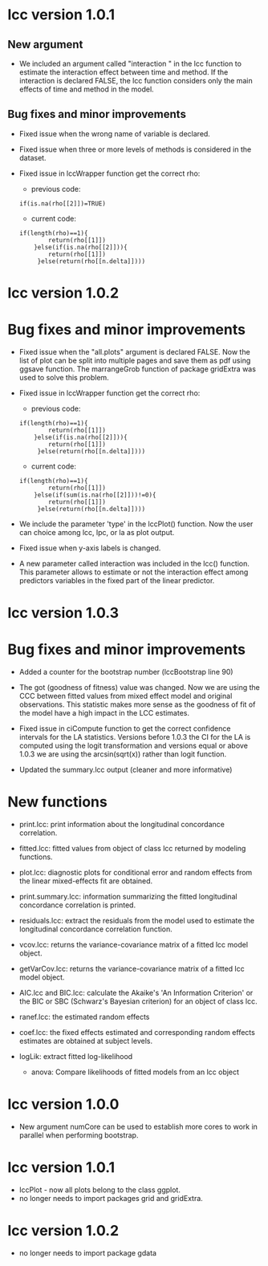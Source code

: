 # lcc version 1.0.1

## New argument

*  We included an argument called "interaction " in the lcc function to estimate the interaction effect between time and method. If the interaction is declared FALSE, the lcc function considers only the main effects of time and method in the model.

## Bug fixes and minor improvements

* Fixed issue when the wrong name of variable is declared.

* Fixed issue when three or more levels of methods is considered in the
  dataset.

* Fixed issue in lccWrapper function get the correct rho:
  	* previous code:
	```
	if(is.na(rho[[2]])=TRUE)
	```
	* current code:
	```
	if(length(rho)==1){
            return(rho[[1]])
        }else(if(is.na(rho[[2]])){
            return(rho[[1]])
         }else(return(rho[[n.delta]])))
	 ```
# lcc version 1.0.2

# Bug fixes and minor improvements

* Fixed issue when the "all.plots" argument is declared FALSE. Now the
list of plot can be split into multiple pages and save them as pdf
using ggsave function. The marrangeGrob function of package gridExtra
was used to solve this problem.

* Fixed issue in lccWrapper function get the correct rho:
  	* previous code:
	```
	if(length(rho)==1){
            return(rho[[1]])
        }else(if(is.na(rho[[2]])){
            return(rho[[1]])
         }else(return(rho[[n.delta]])))
   ```
   	* current code:
    ```
	if(length(rho)==1){
            return(rho[[1]])
        }else(if(sum(is.na(rho[[2]]))!=0){
            return(rho[[1]])
         }else(return(rho[[n.delta]])))
   ```
* We include the parameter 'type' in the lccPlot() function. Now the user can choice among lcc, lpc, or la as plot output.

* Fixed issue when y-axis labels is changed.

* A new parameter called interaction was included in the lcc() function. This parameter allows to estimate or not the interaction effect among predictors variables in the fixed part of the linear predictor.

# lcc version 1.0.3
  
# Bug fixes and minor improvements
  
* Added a counter for the bootstrap number (lccBootstrap line 90)

* The got (goodness of fitness) value was changed. Now we are using the CCC between fitted values from mixed effect model and original observations. This statistic makes more sense as the goodness of fit of the model have a high impact in the LCC estimates.
  
* Fixed issue in ciCompute function to get the correct confidence intervals for the LA statistics. Versions before 1.0.3 the CI for the LA is computed using the logit transformation and versions equal or above 1.0.3 we are using the arcsin(sqrt(x)) rather than logit function.
  
* Updated the summary.lcc output (cleaner and more informative)
  
# New functions
  
* print.lcc: print information about the longitudinal concordance correlation.
  
* fitted.lcc: fitted values from object of class lcc returned by modeling functions.
  
* plot.lcc: diagnostic plots for conditional error and random effects from the linear mixed-effects fit are obtained.
  
* print.summary.lcc: information summarizing the fitted longitudinal concordance correlation is printed.
  
* residuals.lcc: extract the residuals from the model used to estimate the longitudinal concordance correlation function.
  
* vcov.lcc: returns the variance-covariance matrix of a fitted lcc model object.
  
* getVarCov.lcc: returns the variance-covariance matrix of a fitted lcc model object.
  
* AIC.lcc and BIC.lcc: calculate the Akaike's 'An Information Criterion' or the BIC or SBC (Schwarz's Bayesian criterion) for an object of class lcc.
  
* ranef.lcc: the estimated random effects 
  
* coef.lcc: the fixed effects estimated and corresponding random effects estimates are obtained at subject levels.
  
* logLik: extract fitted log-likelihood
  * anova: Compare likelihoods of fitted models from an lcc object
 
# lcc version 1.0.0

* New argument numCore can be used to establish more cores to work in parallel  when performing bootstrap.

# lcc version 1.0.1

* lccPlot - now all plots belong to the class ggplot.
* no longer needs to import packages grid and gridExtra.

# lcc version 1.0.2

* no longer needs to import package gdata 